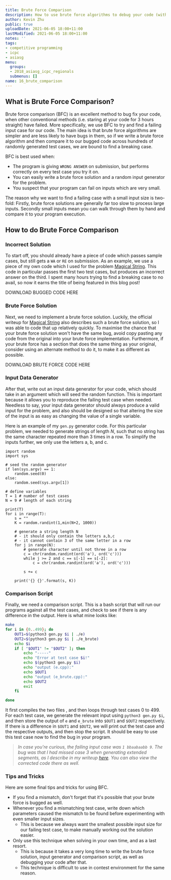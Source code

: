 ```yaml
---
title: Brute Force Comparison
description: How to use brute force algorithms to debug your code (with code examples)!
author: Kevin Zhu
public: true
uploadDate: 2021-06-05 18:00+11:00
lastModified: 2021-06-05 18:00+11:00
notes: ''
tags:
- competitive programming
- icpc
- asiasg
menu:
  groups:
  - 2018_asiasg_icpc_regionals
  submenus: []
name: 16_brute_comparison
---
```


## What is Brute Force Comparison?
Brute force comparison (BFC) is an excellent method to bug fix your code, when other conventional methods (i.e. staring at your code for 3 hours straight) have failed. More specifically, we use BFC to try and find a failing input case for our code. The main idea is that brute force algorithms are simpler and are less likely to have bugs in them, so if we write a brute force algorithm and then compare it to our bugged code across hundreds of randomly generated test cases, we are bound to find a breaking case.

BFC is best used when:

- The program is giving `WRONG ANSWER` on submission, but performs correctly on every test case you try it on.
- You can easily write a brute force solution and a random input generator for the problem.
- You suspect that your program can fail on inputs which are very small.

The reason why we want to find a failing case with a small input size is two-fold:
Firstly, brute force solutions are generally far too slow to process large inputs. Secondly small inputs mean you can walk through them by hand and compare it to your program execution.


## How to do Brute Force Comparison
### Incorrect Solution
To start off, you should already have a piece of code which passes sample cases, but still gets a `WA` or `RE` on submission. As an example, we use a piece of my own code which I used for the problem [Magical String](https://asiasg18.kattis.com/problems/magicalstring). This code in particular passes the first two test cases, but produces an incorrect answer on the third. I spent many hours trying to find a breaking case to no avail, so now it earns the title of being featured in this blog post!

DOWNLOAD BUGGED CODE HERE

### Brute Force Solution
Next, we need to implement a brute force solution. Luckily, the official writeup for [Magical String](https://asiasg18.kattis.com/problems/magicalstring) also describes such a brute force solution, so I was able to code that up relatively quickly. To maximise the chance that your brute force solution won't have the same bug, avoid copy pasting any code from the original into your brute force implementation. Furthermore, if your brute force has a section that does the same thing as your original, consider using an alternate method to do it, to make it as different as possible.

DOWNLOAD BRUTE FORCE CODE HERE

### Input Data Generator
After that, write out an input data generator for your code, which should take in an argument which will seed the random function. This is important because it allows you to reproduce the failing test case when needed. Needless to say, your input data generator should always produce a valid input for the problem, and also should be designed so that altering the size of the input is as easy as changing the value of a single variable.

Here is an example of my `gen.py` generator code. For this particular problem, we needed to generate strings of length $N$, such that no string has the same character repeated more than 3 times in a row. To simplify the inputs further, we only use the letters a, b, and c.

```{.python .numberLines}
import random
import sys

# seed the random generator
if len(sys.argv) == 1:
    random.seed(0)
else:
    random.seed(sys.argv[1])

# define variables
T = 1 # number of test cases
N = 9 # length of each string

print(T)
for i in range(T):
    s = ""
    K = random.randint(1,min(N+2, 1000))

    # generate a string length N
    # - it should only contain the letters a,b,c
    # - it cannot contain 3 of the same letter in a row
    for j in range(N):
        # generate character until not three in a row
        c = chr(random.randint(ord('a'), ord('c')))
        while j >= 2 and c == s[-1] == s[-2]:
            c = chr(random.randint(ord('a'), ord('c')))

        s += c

    print('{} {}'.format(s, K))
```

### Comparison Script
Finally, we need a comparison script. This is a bash script that will run our programs against all the test cases, and check to see if there is any difference in the output. Here is what mine looks like:
```{.sh .numberLines}
make
for i in {0..499}; do
    OUT1=$(python3 gen.py $i | ./e)
    OUT2=$(python3 gen.py $i | ./e_brute)
    echo $i
    if [ "$OUT1" != "$OUT2" ]; then
        echo "-----"
        echo "Error at test case $i!"
        echo $(python3 gen.py $i)
        echo "output (e.cpp):"
        echo $OUT1
        echo "output (e_brute.cpp):"
        echo $OUT2
        exit
    fi

done
```

It first compiles the two files , and then loops through test cases 0 to 499. For each test case, we generate the relevant input using `python3 gen.py $i`, and then store the output of `e` and `e_brute` into `$OUT1` and `$OUT2` respectively. If there is a difference in `$OUT1` and `$OUT2`, we will print out the test case and the respective outputs, and then stop the script. It should be easy to use this test case now to find the bug in your program.

> _In case you're curious, the failing input case was `1 bbaabaabb 9`. The bug was that I had missed case 3 when generating extended segments, as I describe in my writeup [here](./14_magic). You can also view the corrected code there as well._

### Tips and Tricks
Here are some final tips and tricks for using BFC.

- If you find a mismatch, don't forget that it's possible that your brute force is bugged as well.
- Whenever you find a mismatching test case, write down which parameters caused the mismatch to be found before experimenting with even smaller input sizes.
    - This is because we always want the smallest possible input size for our failing test case, to make manually working out the solution easier.
- Only use this technique when solving in your own time, and as a last resort.
    - This is because it takes a very long time to write the brute force solution, input generator and comparison script, as well as debugging your code after that.
    - This technique is difficult to use in contest environment for the same reason.
